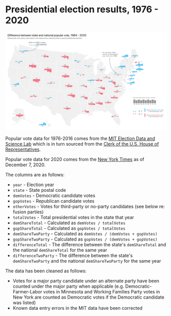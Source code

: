 # Presidential election results, 1976 - 2020

![Election results map](/voteshare.png)

Popular vote data for 1976-2016 comes from the [MIT Election Data and Science Lab](https://dataverse.harvard.edu/dataset.xhtml?persistentId=doi:10.7910/DVN/42MVDX) which is in turn sourced from the [Clerk of the U.S. House of Representatives](http://history.house.gov/Institution/Election-Statistics/Election-Statistics/).

Popular vote data for 2020 comes from the [New York Times](https://www.nytimes.com/interactive/2020/11/03/us/elections/results-president.html) as of December 7, 2020.

The columns are as follows:

- `year` - Election year
- `state` - State postal code
- `demVotes` - Democratic candidate votes
- `gopVotes` - Republican candidate votes
- `otherVotes` - Votes for third-party or no-party candidates (see below re: fusion parties)
- `totalVotes` - Total presidential votes in the state that year
- `demShareTotal` - Calculated as `demVotes / totalVotes`
- `gopShareTotal` - Calculated as `gopVotes / totalVotes`
- `demShareTwoParty` - Calculated as `demVotes / (demVotes + gopVotes)`
- `gopShareTwoParty` - Calculated as `gopVotes / (demVotes + gopVotes)`
- `differenceTotal` - The difference between the state's `demShareTotal` and the national `demShareTotal` for the same year
- `differenceTwoParty` - The difference between the state's `demShareTwoParty` and the national `demShareTwoParty` for the same year

The data has been cleaned as follows:

- Votes for a major party candidate under an alternate party have been counted under the major party when applicable (e.g. Democratic-Farmer-Labor votes in Minnesota and Working Families Party votes in New York are counted as Democratic votes if the Democratic candidate was listed)
- Known data entry errors in the MIT data have been corrected
